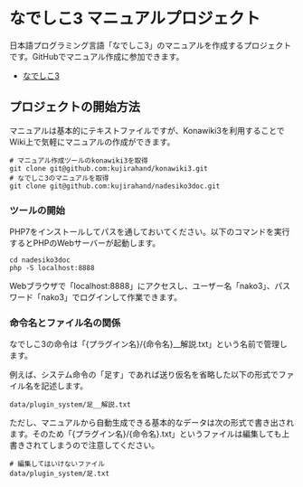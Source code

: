 # なでしこ3 マニュアルプロジェクト

日本語プログラミング言語「なでしこ3」のマニュアルを作成するプロジェクトです。GitHubでマニュアル作成に参加できます。

- [なでしこ3](https://nadesi.com/doc3/)

## プロジェクトの開始方法

マニュアルは基本的にテキストファイルですが、Konawiki3を利用することでWiki上で気軽にマニュアルの作成ができます。

```
# マニュアル作成ツールのkonawiki3を取得
git clone git@github.com:kujirahand/konawiki3.git
# なでしこ3のマニュアルを取得
git clone git@github.com:kujirahand/nadesiko3doc.git
```

### ツールの開始

PHP7をインストールしてパスを通しておいてください。以下のコマンドを実行するとPHPのWebサーバーが起動します。

```
cd nadesiko3doc
php -S localhost:8888
```

Webブラウザで「localhost:8888」にアクセスし、ユーザー名「nako3」、パスワード「nako3」でログインして作業できます。


### 命令名とファイル名の関係

なでしこ3の命令は「{プラグイン名}/{命令名}__解説.txt」という名前で管理します。

例えば、システム命令の「足す」であれば送り仮名を省略した以下の形式でファイル名を記述します。

```
data/plugin_system/足__解説.txt
```

ただし、マニュアルから自動生成できる基本的なデータは次の形式で書き出されます。そのため「{プラグイン名}/{命令名}.txt」というファイルは編集しても上書きされてしまうので注意してください。

```
# 編集してはいけないファイル
data/plugin_system/足.txt
```





